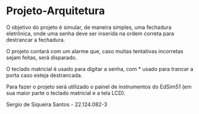# Projeto-Arquitetura

O objetivo do projeto é simular, de maneira simples, uma fechadura eletrônica, onde uma senha deve ser inserida na ordem correta para destrancar a fechadura.

O projeto contará com um alarme que, caso muitas tentativas incorretas sejam feitas, será disparado.

O teclado matricial é usado para digitar a senha, com * usado para trancar a porta caso esteja destrancada.

Para fazer o projeto será utilizado o painel de instrumentos do EdSim51 (em sua maior parte o teclado matricial e a tela LCD).

Sergio de Siqueira Santos - 22.124.082-3
